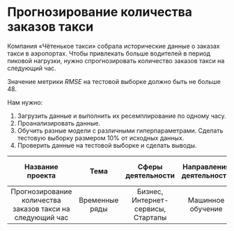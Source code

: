 # Прогнозирование количества заказов такси

Компания «Чётенькое такси» собрала исторические данные о заказах такси в аэропортах. Чтобы привлекать больше водителей в период пиковой нагрузки, нужно спрогнозировать количество заказов такси на следующий час.

Значение метрики *RMSE* на тестовой выборке должно быть не больше 48.

Нам нужно:

1. Загрузить данные и выполнить их ресемплирование по одному часу.
2. Проанализировать данные.
3. Обучить разные модели с различными гиперпараметрами. Сделать тестовую выборку размером 10% от исходных данных.
4. Проверить данные на тестовой выборке и сделать выводы.

| Название проекта | Тема | Сферы деятельности | Направления деятельности | Навыки и инструменты | Ключевые слова проекта |
| :--------------------: | :---------------------: | :---------------------------: | :---------------------: | :---------------------------: | :---------------------------: |
| Прогнозирование количества заказов такси на следующий час | Временные ряды | Бизнес, Интернет-сервисы, Стартапы | Машинное обучение | Python, Pandas, Scikit-learn, statsmodels | временные ряды, регрессия, предсказания |
